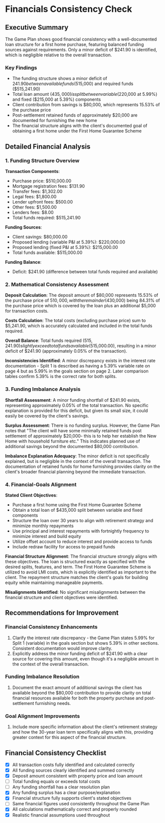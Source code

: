# Financials Consistency Check

## Executive Summary
The Game Plan shows good financial consistency with a well-documented loan structure for a first home purchase, featuring balanced funding sources against requirements. Only a minor deficit of $241.90 is identified, which is negligible relative to the overall transaction.

### Key Findings
* The funding structure shows a minor deficit of $241.90 between available funds ($515,000) and required funds ($515,241.90)
* Total loan amount ($435,000) is split between variable ($220,000 at 5.99%) and fixed ($215,000 at 5.39%) components
* Client contribution from savings is $80,000, which represents 15.53% of the purchase price
* Post-settlement retained funds of approximately $20,000 are documented for furnishing the new home
* The financial structure aligns with the client's documented goal of obtaining a first home under the First Home Guarantee Scheme

## Detailed Financial Analysis

### 1. Funding Structure Overview
**Transaction Components**: 
- Purchase price: $510,000.00
- Mortgage registration fees: $131.90
- Transfer fees: $1,302.00
- Legal fees: $1,800.00
- Lender upfront fees: $500.00
- Other fees: $1,500.00
- Lenders fees: $8.00
- Total funds required: $515,241.90

**Funding Sources**: 
- Client savings: $80,000.00
- Proposed lending (variable P&I at 5.39%): $220,000.00
- Proposed lending (fixed P&I at 5.39%): $215,000.00
- Total funds available: $515,000.00

**Funding Balance**: 
- Deficit: $241.90 (difference between total funds required and available)

### 2. Mathematical Consistency Assessment
**Deposit Calculation**: The deposit amount of $80,000 represents 15.53% of the purchase price of $510,000, with the remainder ($430,000) being 84.31% of the purchase price which is covered by the loan plus an additional $5,000 for transaction costs.

**Costs Calculation**: The total costs (excluding purchase price) sum to $5,241.90, which is accurately calculated and included in the total funds required.

**Overall Balance**: Total funds required ($515,241.90) slightly exceed total funds available ($515,000.00), resulting in a minor deficit of $241.90 (approximately 0.05% of the transaction).

**Inconsistencies Identified**: A minor discrepancy exists in the interest rate documentation - Split 1 is described as having a 5.39% variable rate on page 4 but as 5.99% in the goals section on page 2. Later comparison tables confirm 5.39% is the correct rate for both splits.

### 3. Funding Imbalance Analysis
**Shortfall Assessment**: A minor funding shortfall of $241.90 exists, representing approximately 0.05% of the total transaction. No specific explanation is provided for this deficit, but given its small size, it could easily be covered by the client's savings.

**Surplus Assessment**: There is no funding surplus. However, the Game Plan notes that "The client will have some minimally retained funds post settlement of approximately $20,000- this is to help her establish the New Home with household furniture etc." This indicates planned use of additional savings beyond the documented $80,000 contribution.

**Imbalance Explanation Adequacy**: The minor deficit is not specifically explained, but is negligible in the context of the overall transaction. The documentation of retained funds for home furnishing provides clarity on the client's broader financial planning beyond the immediate transaction.

### 4. Financial-Goals Alignment
**Stated Client Objectives**: 
- Purchase a first home using the First Home Guarantee Scheme
- Obtain a total loan of $435,000 split between variable and fixed components
- Structure the loan over 30 years to align with retirement strategy and minimize monthly repayments
- Use principal and interest repayments with fortnightly frequency to minimize interest and build equity
- Utilize offset account to reduce interest and provide access to funds
- Include redraw facility for access to prepaid funds

**Financial Structure Alignment**: The financial structure strongly aligns with these objectives. The loan is structured exactly as specified with the desired splits, features, and term. The First Home Guarantee Scheme is utilized to avoid LMI costs, which is explicitly identified as important to the client. The repayment structure matches the client's goals for building equity while maintaining manageable payments.

**Misalignments Identified**: No significant misalignments between the financial structure and client objectives were identified.

## Recommendations for Improvement

### Financial Consistency Enhancements
1. Clarify the interest rate discrepancy - the Game Plan states 5.99% for Split 1 (variable) in the goals section but shows 5.39% in other sections. Consistent documentation would improve clarity.
2. Explicitly address the minor funding deficit of $241.90 with a clear source for covering this amount, even though it's a negligible amount in the context of the overall transaction.

### Funding Imbalance Resolution
1. Document the exact amount of additional savings the client has available beyond the $80,000 contribution to provide clarity on total financial resources available for both the property purchase and post-settlement furnishing needs.

### Goal Alignment Improvements
1. Include more specific information about the client's retirement strategy and how the 30-year loan term specifically aligns with this, providing greater context for this aspect of the financial structure.

## Financial Consistency Checklist
- [x] All transaction costs fully identified and calculated correctly
- [x] All funding sources clearly identified and summed correctly
- [x] Deposit amount consistent with property price and loan amount
- [ ] Total funding equals or exceeds total costs
- [ ] Any funding shortfall has a clear resolution plan
- [x] Any funding surplus has a clear purpose/explanation
- [x] Financial structure fully supports client's stated objectives
- [ ] Same financial figures used consistently throughout the Game Plan
- [x] All calculations mathematically correct and properly rounded
- [x] Realistic financial assumptions used throughout